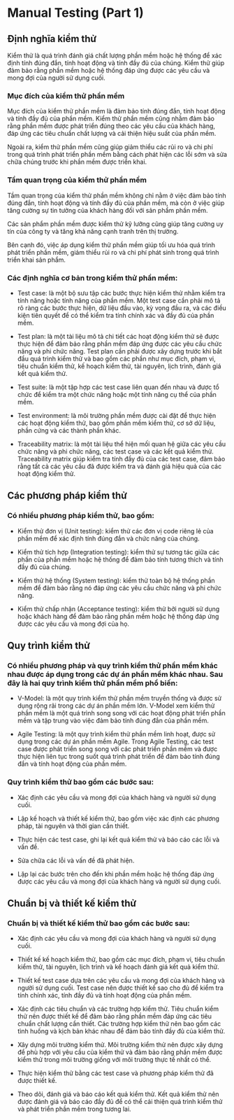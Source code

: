 # Manual Testing (Part 1)
## Định nghĩa kiểm thử
Kiểm thử là quá trình đánh giá chất lượng phần mềm hoặc hệ thống để xác định tính đúng đắn, tính hoạt động và tính đầy đủ của chúng. Kiểm thử giúp đảm bảo rằng phần mềm hoặc hệ thống đáp ứng được các yêu cầu và mong đợi của người sử dụng cuối.

### Mục đích của kiểm thử phần mềm

Mục đích của kiểm thử phần mềm là đảm bảo tính đúng đắn, tính hoạt động và tính đầy đủ của phần mềm. Kiểm thử phần mềm cũng nhằm đảm bảo rằng phần mềm được phát triển đúng theo các yêu cầu của khách hàng, đáp ứng các tiêu chuẩn chất lượng và cải thiện hiệu suất của phần mềm.

Ngoài ra, kiểm thử phần mềm cũng giúp giảm thiểu các rủi ro và chi phí trong quá trình phát triển phần mềm bằng cách phát hiện các lỗi sớm và sửa chữa chúng trước khi phần mềm được triển khai.

### Tầm quan trọng của kiểm thử phần mềm

Tầm quan trọng của kiểm thử phần mềm không chỉ nằm ở việc đảm bảo tính đúng đắn, tính hoạt động và tính đầy đủ của phần mềm, mà còn ở việc giúp tăng cường sự tin tưởng của khách hàng đối với sản phẩm phần mềm.

Các sản phẩm phần mềm được kiểm thử kỹ lưỡng cũng giúp tăng cường uy tín của công ty và tăng khả năng cạnh tranh trên thị trường.

Bên cạnh đó, việc áp dụng kiểm thử phần mềm giúp tối ưu hóa quá trình phát triển phần mềm, giảm thiểu rủi ro và chi phí phát sinh trong quá trình triển khai sản phẩm.

### Các định nghĩa cơ bản trong kiểm thử phần mềm:

- Test case: là một bộ sưu tập các bước thực hiện kiểm thử nhằm kiểm tra tính năng hoặc tính năng của phần mềm. Một test case cần phải mô tả rõ ràng các bước thực hiện, dữ liệu đầu vào, kỳ vọng đầu ra, và các điều kiện tiên quyết để có thể kiểm tra tính chính xác và đầy đủ của phần mềm.

- Test plan: là một tài liệu mô tả chi tiết các hoạt động kiểm thử sẽ được thực hiện để đảm bảo rằng phần mềm đáp ứng được các yêu cầu chức năng và phi chức năng. Test plan cần phải được xây dựng trước khi bắt đầu quá trình kiểm thử và bao gồm các phần như mục đích, phạm vi, tiêu chuẩn kiểm thử, kế hoạch kiểm thử, tài nguyên, lịch trình, đánh giá kết quả kiểm thử.

- Test suite: là một tập hợp các test case liên quan đến nhau và được tổ chức để kiểm tra một chức năng hoặc một tính năng cụ thể của phần mềm.

- Test environment: là môi trường phần mềm được cài đặt để thực hiện các hoạt động kiểm thử, bao gồm phần mềm kiểm thử, cơ sở dữ liệu, phần cứng và các thành phần khác.

- Traceability matrix: là một tài liệu thể hiện mối quan hệ giữa các yêu cầu chức năng và phi chức năng, các test case và các kết quả kiểm thử. Traceability matrix giúp kiểm tra tính đầy đủ của các test case, đảm bảo rằng tất cả các yêu cầu đã được kiểm tra và đánh giá hiệu quả của các hoạt động kiểm thử.

## Các phương pháp kiểm thử
### Có nhiều phương pháp kiểm thử, bao gồm:

- Kiểm thử đơn vị (Unit testing): kiểm thử các đơn vị code riêng lẻ của phần mềm để xác định tính đúng đắn và chức năng của chúng.

- Kiểm thử tích hợp (Integration testing): kiểm thử sự tương tác giữa các phần của phần mềm hoặc hệ thống để đảm bảo tính tương thích và tính đầy đủ của chúng.

- Kiểm thử hệ thống (System testing): kiểm thử toàn bộ hệ thống phần mềm để đảm bảo rằng nó đáp ứng các yêu cầu chức năng và phi chức năng.

- Kiểm thử chấp nhận (Acceptance testing): kiểm thử bởi người sử dụng hoặc khách hàng để đảm bảo rằng phần mềm hoặc hệ thống đáp ứng được các yêu cầu và mong đợi của họ.

## Quy trình kiểm thử
### Có nhiều phương pháp và quy trình kiểm thử phần mềm khác nhau được áp dụng trong các dự án phần mềm khác nhau. Sau đây là hai quy trình kiểm thử phần mềm phổ biến:

- V-Model: là một quy trình kiểm thử phần mềm truyền thống và được sử dụng rộng rãi trong các dự án phần mềm lớn. V-Model xem kiểm thử phần mềm là một quá trình song song với các hoạt động phát triển phần mềm và tập trung vào việc đảm bảo tính đúng đắn của phần mềm.

- Agile Testing: là một quy trình kiểm thử phần mềm linh hoạt, được sử dụng trong các dự án phần mềm Agile. Trong Agile Testing, các test case được phát triển song song với các phát triển phần mềm và được thực hiện liên tục trong suốt quá trình phát triển để đảm bảo tính đúng đắn và tính hoạt động của phần mềm.


### Quy trình kiểm thử bao gồm các bước sau:

- Xác định các yêu cầu và mong đợi của khách hàng và người sử dụng cuối.

- Lập kế hoạch và thiết kế kiểm thử, bao gồm việc xác định các phương pháp, tài nguyên và thời gian cần thiết.

- Thực hiện các test case, ghi lại kết quả kiểm thử và báo cáo các lỗi và vấn đề.

- Sửa chữa các lỗi và vấn đề đã phát hiện.

- Lặp lại các bước trên cho đến khi phần mềm hoặc hệ thống đáp ứng được các yêu cầu và mong đợi của khách hàng và người sử dụng cuối.

## Chuẩn bị và thiết kế kiểm thử
### Chuẩn bị và thiết kế kiểm thử bao gồm các bước sau:
- Xác định các yêu cầu và mong đợi của khách hàng và người sử dụng cuối.

- Thiết kế kế hoạch kiểm thử, bao gồm các mục đích, phạm vi, tiêu chuẩn kiểm thử, tài nguyên, lịch trình và kế hoạch đánh giá kết quả kiểm thử.

- Thiết kế test case dựa trên các yêu cầu và mong đợi của khách hàng và người sử dụng cuối. Test case nên được thiết kế sao cho đủ để kiểm tra tính chính xác, tính đầy đủ và tính hoạt động của phần mềm.

- Xác định các tiêu chuẩn và các trường hợp kiểm thử. Tiêu chuẩn kiểm thử nên được thiết kế để đảm bảo rằng phần mềm đáp ứng các tiêu chuẩn chất lượng cần thiết. Các trường hợp kiểm thử nên bao gồm các tình huống và kịch bản khác nhau để đảm bảo tính đầy đủ của kiểm thử.

- Xây dựng môi trường kiểm thử. Môi trường kiểm thử nên được xây dựng để phù hợp với yêu cầu của kiểm thử và đảm bảo rằng phần mềm được kiểm thử trong môi trường giống với môi trường thực tế nhất có thể.

- Thực hiện kiểm thử bằng các test case và phương pháp kiểm thử đã được thiết kế.

- Theo dõi, đánh giá và báo cáo kết quả kiểm thử. Kết quả kiểm thử nên được đánh giá và báo cáo đầy đủ để có thể cải thiện quá trình kiểm thử và phát triển phần mềm trong tương lai.
